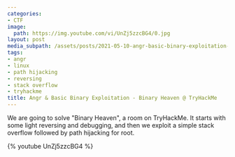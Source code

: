 ```yaml
---
categories:
- CTF
image:
  path: https://img.youtube.com/vi/UnZj5zzcBG4/0.jpg
layout: post
media_subpath: /assets/posts/2021-05-10-angr-basic-binary-exploitation-binary-heaven-tryhackme
tags:
- angr
- linux
- path hijacking
- reversing
- stack overflow
- tryhackme
title: Angr & Basic Binary Exploitation - Binary Heaven @ TryHackMe
---
```


We are going to solve "Binary Heaven", a room on TryHackMe. It starts with some light reversing and debugging, and then we exploit a simple stack overflow followed by path hijacking for root.

{% youtube UnZj5zzcBG4 %}